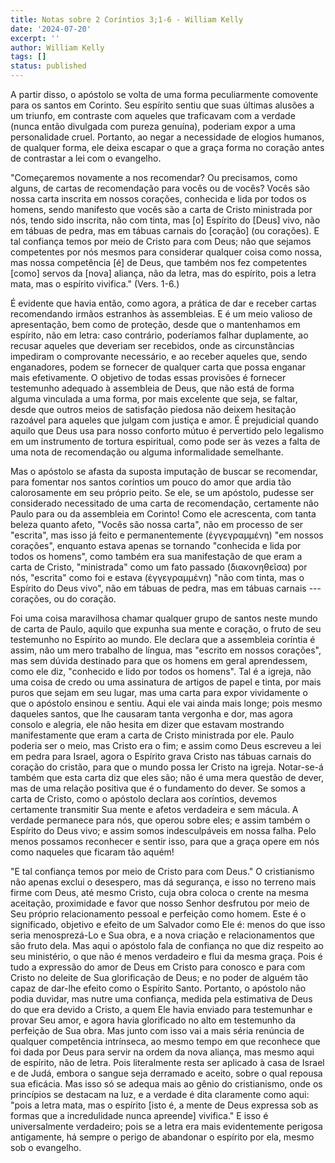 ```yaml
---
title: Notas sobre 2 Coríntios 3;1-6 - William Kelly
date: '2024-07-20'
excerpt: ''
author: William Kelly
tags: []
status: published
---
```

A partir disso, o apóstolo se volta de uma forma peculiarmente comovente
para os santos em Corinto. Seu espírito sentiu que suas últimas alusões
a um triunfo, em contraste com aqueles que traficavam com a verdade
(nunca então divulgada com pureza genuína), poderiam expor a uma
personalidade cruel. Portanto, ao negar a necessidade de elogios
humanos, de qualquer forma, ele deixa escapar o que a graça forma no
coração antes de contrastar a lei com o evangelho.

"Começaremos novamente a nos recomendar? Ou precisamos, como alguns, de
cartas de recomendação para vocês ou de vocês? Vocês são nossa carta
inscrita em nossos corações, conhecida e lida por todos os homens, sendo
manifesto que vocês são a carta de Cristo ministrada por nós, tendo sido
inscrita, não com tinta, mas \[o\] Espírito do \[Deus\] vivo, não em
tábuas de pedra, mas em tábuas carnais do \[coração\] (ou corações). E
tal confiança temos por meio de Cristo para com Deus; não que sejamos
competentes por nós mesmos para considerar qualquer coisa como nossa,
mas nossa competência \[é\] de Deus, que também nos fez competentes
\[como\] servos da \[nova\] aliança, não da letra, mas do espírito, pois
a letra mata, mas o espírito vivifica." (Vers. 1-6.)

É evidente que havia então, como agora, a prática de dar e receber
cartas recomendando irmãos estranhos às assembleias. E é um meio valioso
de apresentação, bem como de proteção, desde que o mantenhamos em
espírito, não em letra: caso contrário, poderíamos falhar duplamente, ao
recusar aqueles que deveriam ser recebidos, onde as circunstâncias
impediram o comprovante necessário, e ao receber aqueles que, sendo
enganadores, podem se fornecer de qualquer carta que possa enganar mais
efetivamente. O objetivo de todas essas provisões é fornecer testemunho
adequado à assembleia de Deus, que não está de forma alguma vinculada a
uma forma, por mais excelente que seja, se faltar, desde que outros
meios de satisfação piedosa não deixem hesitação razoável para aqueles
que julgam com justiça e amor. É prejudicial quando aquilo que Deus usa
para nosso conforto mútuo é pervertido pelo legalismo em um instrumento
de tortura espiritual, como pode ser às vezes a falta de uma nota de
recomendação ou alguma informalidade semelhante.

Mas o apóstolo se afasta da suposta imputação de buscar se recomendar,
para fomentar nos santos coríntios um pouco do amor que ardia tão
calorosamente em seu próprio peito. Se ele, se um apóstolo, pudesse ser
considerado necessitado de uma carta de recomendação, certamente não
Paulo para ou da assembleia em Corinto! Como ele acrescenta, com tanta
beleza quanto afeto, "Vocês são nossa carta", não em processo de ser
"escrita", mas isso já feito e permanentemente (ἐγγεγραμμένη) "em nossos
corações", enquanto estava apenas se tornando "conhecida e lida por
todos os homens", como também era sua manifestação de que eram a carta
de Cristo, "ministrada" como um fato passado (διακονηθεῖσα) por nós,
"escrita" como foi e estava (ἐγγεγραμμένη) "não com tinta, mas o
Espírito do Deus vivo", não em tábuas de pedra, mas em tábuas carnais
--- corações, ou do coração.

Foi uma coisa maravilhosa chamar qualquer grupo de santos neste mundo de
carta de Paulo, aquilo que expunha sua mente e coração, o fruto de seu
testemunho no Espírito ao mundo. Ele declara que a assembleia coríntia é
assim, não um mero trabalho de língua, mas "escrito em nossos corações",
mas sem dúvida destinado para que os homens em geral aprendessem, como
ele diz, "conhecido e lido por todos os homens". Tal é a igreja, não uma
coisa de credo ou uma assinatura de artigos de papel e tinta, por mais
puros que sejam em seu lugar, mas uma carta para expor vividamente o que
o apóstolo ensinou e sentiu. Aqui ele vai ainda mais longe; pois mesmo
daqueles santos, que lhe causaram tanta vergonha e dor, mas agora
consolo e alegria, ele não hesita em dizer que estavam mostrando
manifestamente que eram a carta de Cristo ministrada por ele. Paulo
poderia ser o meio, mas Cristo era o fim; e assim como Deus escreveu a
lei em pedra para Israel, agora o Espírito grava Cristo nas tábuas
carnais do coração do cristão, para que o mundo possa ler Cristo na
igreja. Notar-se-á também que esta carta diz que eles são; não é uma
mera questão de dever, mas de uma relação positiva que é o fundamento do
dever. Se somos a carta de Cristo, como o apóstolo declara aos
coríntios, devemos certamente transmitir Sua mente e afetos verdadeira e
sem mácula. A verdade permanece para nós, que operou sobre eles; e assim
também o Espírito do Deus vivo; e assim somos indesculpáveis em nossa
falha. Pelo menos possamos reconhecer e sentir isso, para que a graça
opere em nós como naqueles que ficaram tão aquém!

"E tal confiança temos por meio de Cristo para com Deus." O cristianismo
não apenas exclui o desespero, mas dá segurança, e isso no terreno mais
firme com Deus, até mesmo Cristo, cuja obra coloca o crente na mesma
aceitação, proximidade e favor que nosso Senhor desfrutou por meio de
Seu próprio relacionamento pessoal e perfeição como homem. Este é o
significado, objetivo e efeito de um Salvador como Ele é: menos do que
isso seria menosprezá-Lo e Sua obra, e a nova criação e relacionamentos
que são fruto dela. Mas aqui o apóstolo fala de confiança no que diz
respeito ao seu ministério, o que não é menos verdadeiro e flui da mesma
graça. Pois é tudo a expressão do amor de Deus em Cristo para conosco e
para com Cristo no deleite de Sua glorificação de Deus; e no poder de
alguém tão capaz de dar-lhe efeito como o Espírito Santo. Portanto, o
apóstolo não podia duvidar, mas nutre uma confiança, medida pela
estimativa de Deus do que era devido a Cristo, a quem Ele havia enviado
para testemunhar e provar Seu amor, e agora havia glorificado no alto em
testemunho da perfeição de Sua obra. Mas junto com isso vai a mais séria
renúncia de qualquer competência intrínseca, ao mesmo tempo em que
reconhece que foi dada por Deus para servir na ordem da nova aliança,
mas mesmo aqui de espírito, não de letra. Pois literalmente resta ser
aplicado à casa de Israel e de Judá, embora o sangue seja derramado e
aceito, sobre o qual repousa sua eficácia. Mas isso só se adequa mais ao
gênio do cristianismo, onde os princípios se destacam na luz, e a
verdade é dita claramente como aqui: "pois a letra mata, mas o espírito
\[isto é, a mente de Deus expressa sob as formas que a incredulidade
nunca apreende\] vivifica." E isso é universalmente verdadeiro; pois se
a letra era mais evidentemente perigosa antigamente, há sempre o perigo
de abandonar o espírito por ela, mesmo sob o evangelho.
